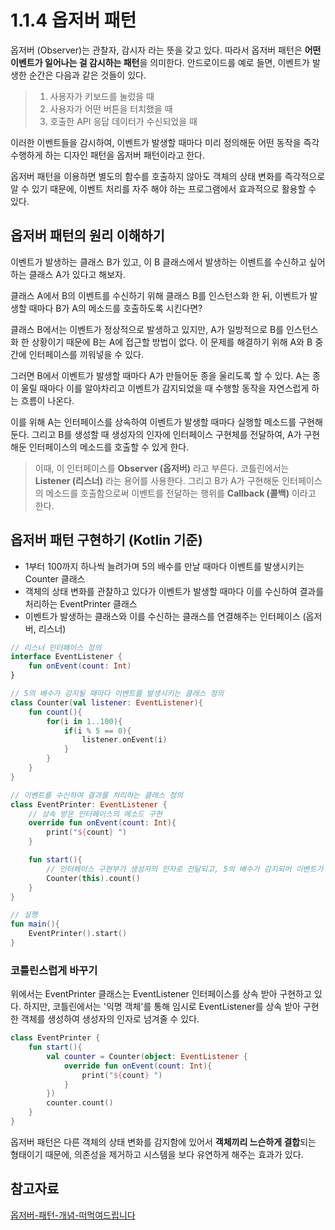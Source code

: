 # 1.1.4 옵저버 패턴 

옵저버 (Observer)는 관찰자, 감시자 라는 뜻을 갖고 있다. 따라서 옵저버 패턴은 **어떤 이벤트가 일어나는 걸 감시하는 패턴**을 의미한다. 안드로이드를 예로 들면, 이벤트가 발생한 순간은 다음과 같은 것들이 있다. 

>1. 사용자가 키보드를 눌렀을 때 
>2. 사용자가 어떤 버튼을 터치했을 때 
>3. 호출한 API 응답 데이터가 수신되었을 때 

이러한 이벤트들을 감시하여, 이벤트가 발생할 때마다 미리 정의해둔 어떤 동작을 즉각 수행하게 하는 디자인 패턴을 옵저버 패턴이라고 한다. 

옵저버 패턴을 이용하면 별도의 함수를 호출하지 않아도 객체의 상태 변화를 즉각적으로 알 수 있기 때문에, 이벤트 처리를 자주 해야 하는 프로그램에서 효과적으로 활용할 수 있다. 

## 옵저버 패턴의 원리 이해하기  

이벤트가 발생하는 클래스 B가 있고, 이 B 클래스에서 발생하는 이벤트를 수신하고 싶어하는 클래스 A가 있다고 해보자. 

클래스 A에서 B의 이벤트를 수신하기 위해 클래스 B를 인스턴스화 한 뒤, 이벤트가 발생할 때마다 B가 A의 메소드를 호출하도록 시킨다면? 

클래스 B에서는 이벤트가 정상적으로 발생하고 있지만, A가 일방적으로 B를 인스턴스화 한 상황이기 때문에 B는 A에 접근할 방법이 없다. 이 문제를 해결하기 위해 A와 B 중간에 인터페이스를 끼워넣을 수 있다. 

그러면 B에서 이벤트가 발생할 때마다 A가 만들어둔 종을 울리도록 할 수 있다. A는 종이 울릴 때마다 이를 알아차리고 이벤트가 감지되었을 때 수행할 동작을 자연스럽게 하는 흐름이 나온다. 

이를 위해 A는 인터페이스를 상속하여 이벤트가 발생할 때마다 실행할 메소드를 구현해둔다. 그리고 B를 생성할 때 생성자의 인자에 인터페이스 구현체를 전달하여, A가 구현해둔 인터페이스의 메소드를 호출할 수 있게 한다. 

>이때, 이 인터페이스를 **Observer (옵저버)** 라고 부른다. 코틀린에서는 **Listener (리스너)** 라는 용어를 사용한다. 그리고 B가 A가 구현해둔 인터페이스의 메소드를 호출함으로써 이벤트를 전달하는 행위를 **Callback (콜백)** 이라고 한다. 

## 옵저버 패턴 구현하기 (Kotlin 기준)

- 1부터 100까지 하나씩 늘려가며 5의 배수를 만날 때마다 이벤트를 발생시키는 Counter 클래스 
- 객체의 상태 변화를 관찰하고 있다가 이벤트가 발생할 때마다 이를 수신하여 결과를 처리하는 EventPrinter 클래스 
- 이벤트가 발생하는 클래스와 이를 수신하는 클래스를 연결해주는 인터페이스 (옵저버, 리스너)


```kotlin 
// 리스너 인터페이스 정의 
interface EventListener {
    fun onEvent(count: Int) 
}
```

```kotlin 
// 5의 배수가 감지될 때마다 이벤트를 발생시키는 클래스 정의 
class Counter(val listener: EventListener){
    fun count(){
        for(i in 1..100){
            if(i % 5 == 0){
                listener.onEvent(i) 
            }
        }
    }
}
```

```kotlin 
// 이벤트를 수신하여 결과를 처리하는 클래스 정의 
class EventPrinter: EventListener {
    // 상속 받은 인터페이스의 메소드 구현 
    override fun onEvent(count: Int){
        print("${count} ")
    }

    fun start(){
        // 인터페이스 구현부가 생성자의 인자로 전달되고, 5의 배수가 감지되어 이벤트가 발생할 때마다 print("${count} ") 함수가 실행된다. 
        Counter(this).count() 
    }
}
```

```kotlin 
// 실행 
fun main(){
    EventPrinter().start() 
}
```

### 코틀린스럽게 바꾸기 

위에서는 EventPrinter 클래스는 EventListener 인터페이스를 상속 받아 구현하고 있다. 하지만, 코틀린에서는 '익명 객체'를 통해 임시로 EventListener를 상속 받아 구현한 객체를 생성하여 생성자의 인자로 넘겨줄 수 있다. 

```kotlin 
class EventPrinter {
    fun start(){
        val counter = Counter(object: EventListener {
            override fun onEvent(count: Int){
                print("${count} ")
            }
        })
        counter.count() 
    }
}
```

옵저버 패턴은 다른 객체의 상태 변화를 감지함에 있어서 **객체끼리 느슨하게 결합**되는 형태이기 때문에, 의존성을 제거하고 시스템을 보다 유연하게 해주는 효과가 있다. 

## 참고자료 

[옵저버-패턴-개념-떠먹여드립니다](https://velog.io/@haero_kim/%EC%98%B5%EC%A0%80%EB%B2%84-%ED%8C%A8%ED%84%B4-%EA%B0%9C%EB%85%90-%EB%96%A0%EB%A8%B9%EC%97%AC%EB%93%9C%EB%A6%BD%EB%8B%88%EB%8B%A4)
